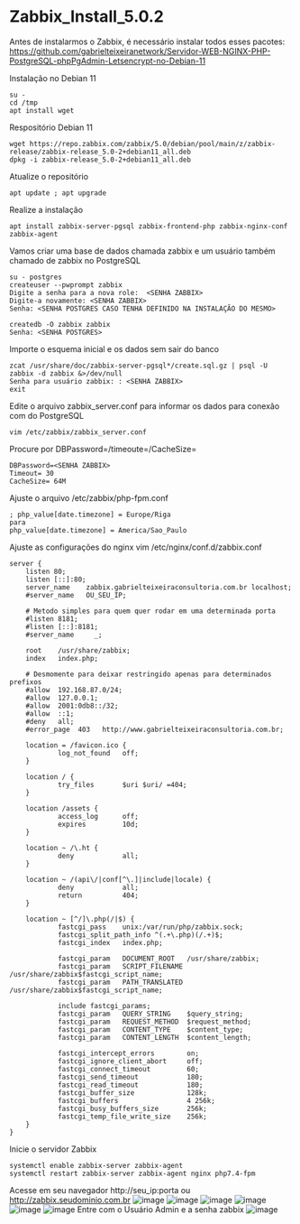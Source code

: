 # Zabbix_Install_5.0.2

Antes de instalarmos o Zabbix, é necessário instalar todos esses pacotes: https://github.com/gabrielteixeiranetwork/Servidor-WEB-NGINX-PHP-PostgreSQL-phpPgAdmin-Letsencrypt-no-Debian-11

Instalação no Debian 11

    su -
    cd /tmp
    apt install wget
Respositório Debian 11

    wget https://repo.zabbix.com/zabbix/5.0/debian/pool/main/z/zabbix-release/zabbix-release_5.0-2+debian11_all.deb
    dpkg -i zabbix-release_5.0-2+debian11_all.deb
Atualize o repositório

    apt update ; apt upgrade
Realize a instalação

    apt install zabbix-server-pgsql zabbix-frontend-php zabbix-nginx-conf zabbix-agent
Vamos criar uma base de dados chamada zabbix e um usuário também chamado de zabbix no PostgreSQL

    su - postgres
    createuser --pwprompt zabbix
    Digite a senha para a nova role:  <SENHA ZABBIX>
    Digite-a novamente: <SENHA ZABBIX>
    Senha: <SENHA POSTGRES CASO TENHA DEFINIDO NA INSTALAÇÃO DO MESMO>
 
    createdb -O zabbix zabbix
    Senha: <SENHA POSTGRES>
Importe o esquema inicial e os dados sem sair do banco

    zcat /usr/share/doc/zabbix-server-pgsql*/create.sql.gz | psql -U zabbix -d zabbix &>/dev/null
    Senha para usuário zabbix: : <SENHA ZABBIX>
    exit
Edite o arquivo zabbix_server.conf para informar os dados para conexão com do PostgreSQL

    vim /etc/zabbix/zabbix_server.conf
Procure por DBPassword=/timeoute=/CacheSize=

    DBPassword=<SENHA ZABBIX>
    Timeout= 30
    CacheSize= 64M
Ajuste o arquivo /etc/zabbix/php-fpm.conf

    ; php_value[date.timezone] = Europe/Riga
    para
    php_value[date.timezone] = America/Sao_Paulo   
Ajuste as configurações do nginx  vim /etc/nginx/conf.d/zabbix.conf
    
    server {
        listen 80;
        listen [::]:80;
        server_name    zabbix.gabrielteixeiraconsultoria.com.br localhost;
        #server_name   OU_SEU_IP;
 
        # Metodo simples para quem quer rodar em uma determinada porta
        #listen 8181;
        #listen [::]:8181;
        #server_name     _;
 
        root    /usr/share/zabbix;
        index   index.php;
 
        # Desmomente para deixar restringido apenas para determinados prefixos
        #allow  192.168.87.0/24;
        #allow  127.0.0.1;
        #allow  2001:0db8::/32;
        #allow  ::1;
        #deny   all;
        #error_page  403   http://www.gabrielteixeiraconsultoria.com.br;
 
        location = /favicon.ico {
                log_not_found   off;
        }
 
        location / {
                try_files       $uri $uri/ =404;
        }
 
        location /assets {
                access_log      off;
                expires         10d;
        }
 
        location ~ /\.ht {
                deny            all;
        }
 
        location ~ /(api\/|conf[^\.]|include|locale) {
                deny            all;
                return          404;
        }
 
        location ~ [^/]\.php(/|$) {
                fastcgi_pass    unix:/var/run/php/zabbix.sock;
                fastcgi_split_path_info ^(.+\.php)(/.+)$;
                fastcgi_index   index.php;
 
                fastcgi_param   DOCUMENT_ROOT   /usr/share/zabbix;
                fastcgi_param   SCRIPT_FILENAME /usr/share/zabbix$fastcgi_script_name;
                fastcgi_param   PATH_TRANSLATED /usr/share/zabbix$fastcgi_script_name;
 
                include fastcgi_params;
                fastcgi_param   QUERY_STRING    $query_string;
                fastcgi_param   REQUEST_METHOD  $request_method;
                fastcgi_param   CONTENT_TYPE    $content_type;
                fastcgi_param   CONTENT_LENGTH  $content_length;
 
                fastcgi_intercept_errors        on;
                fastcgi_ignore_client_abort     off;
                fastcgi_connect_timeout         60;
                fastcgi_send_timeout            180;
                fastcgi_read_timeout            180;
                fastcgi_buffer_size             128k;
                fastcgi_buffers                 4 256k;
                fastcgi_busy_buffers_size       256k;
                fastcgi_temp_file_write_size    256k;
        }
    }
Inicie o servidor Zabbix
    
    systemctl enable zabbix-server zabbix-agent
    systemctl restart zabbix-server zabbix-agent nginx php7.4-fpm
Acesse em seu navegador http://seu_ip:porta ou http://zabbix.seudominio.com.br
![image](https://user-images.githubusercontent.com/94009104/234943543-fa9c75c0-d23e-439d-8df7-d4f3786ba8f4.png)
![image](https://user-images.githubusercontent.com/94009104/234943638-6b603905-e909-419c-ba8b-298fe082abde.png)
![image](https://user-images.githubusercontent.com/94009104/234943727-5b350c24-cf77-4f73-a58f-2679e28ed32f.png)
![image](https://user-images.githubusercontent.com/94009104/234943781-67ca5845-3c2e-41b1-a7f8-5ea2ff2c8be7.png)
![image](https://user-images.githubusercontent.com/94009104/234943817-8c8e0c03-879e-4427-bd32-f3924bfdb0d1.png)
![image](https://user-images.githubusercontent.com/94009104/234943903-ae04b35d-ed7a-48ac-af7e-1d74fe0246a9.png)
Entre com o Usuário Admin e a senha zabbix
![image](https://user-images.githubusercontent.com/94009104/234944017-e869f4fe-2022-4453-aa61-9608a89975d8.png)
